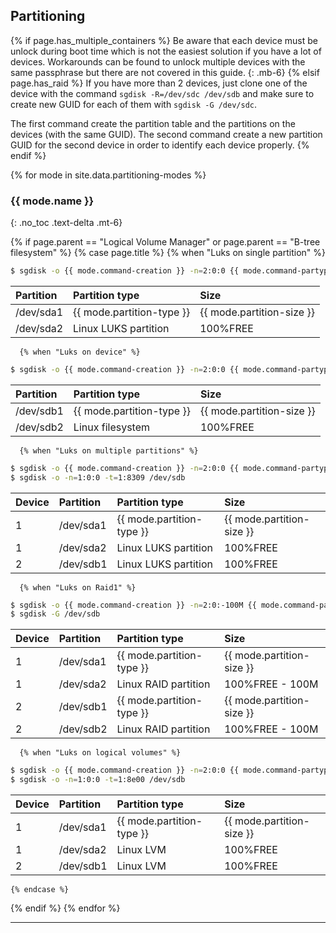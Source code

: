 ## Partitioning

{% if page.has_multiple_containers %}
Be aware that each device must be unlock during boot time which is not the easiest solution if you have a lot of devices. Workarounds can be found to unlock multiple devices with the same passphrase but there are not covered in this guide.
{: .mb-6}
{% elsif page.has_raid %}
If you have more than 2 devices, just clone one of the device with the command `sgdisk -R=/dev/sdc /dev/sdb` and make sure to create new GUID for each of them with `sgdisk -G /dev/sdc`.

The first command create the partition table and the partitions on the devices (with the same GUID). The second command create a new partition GUID for the second device in order to identify each device properly.
{% endif %}

{% for mode in site.data.partitioning-modes %}

### {{ mode.name }}
{: .no_toc .text-delta .mt-6}

  {% if page.parent == "Logical Volume Manager" or page.parent == "B-tree filesystem" %}
    {% case page.title %}
      {% when "Luks on single partition" %}

```bash
$ sgdisk -o {{ mode.command-creation }} -n=2:0:0 {{ mode.command-partype }} -t=2:8309 /dev/sda
```

| Partition | Partition type            | Size                      |
| :-------- | :------------------------ | :------------------------ |
| /dev/sda1 | {{ mode.partition-type }} | {{ mode.partition-size }} |
| /dev/sda2 | Linux LUKS partition      | 100%FREE                  |

      {% when "Luks on device" %}

```bash
$ sgdisk -o {{ mode.command-creation }} -n=2:0:0 {{ mode.command-partype }} -t=2:8300 /dev/sdb
```

| Partition | Partition type            | Size                      |
| :-------- | :------------------------ | :------------------------ |
| /dev/sdb1 | {{ mode.partition-type }} | {{ mode.partition-size }} |
| /dev/sdb2 | Linux filesystem          | 100%FREE                  |

      {% when "Luks on multiple partitions" %}

```bash
$ sgdisk -o {{ mode.command-creation }} -n=2:0:0 {{ mode.command-partype }} -t=2:8309 /dev/sda
$ sgdisk -o -n=1:0:0 -t=1:8309 /dev/sdb
```

| Device | Partition | Partition type            | Size                      |
| :----- | :-------- | :------------------------ | :------------------------ |
| 1      | /dev/sda1 | {{ mode.partition-type }} | {{ mode.partition-size }} |
| 1      | /dev/sda2 | Linux LUKS partition      | 100%FREE                  |
| 2      | /dev/sdb1 | Linux LUKS partition      | 100%FREE                  |

      {% when "Luks on Raid1" %}

```bash
$ sgdisk -o {{ mode.command-creation }} -n=2:0:-100M {{ mode.command-partype }} -t=2:fd00 -R=/dev/sdb /dev/sda
$ sgdisk -G /dev/sdb
```

| Device | Partition | Partition type            | Size                      |
| :----- | :-------- | :------------------------ | :------------------------ |
| 1      | /dev/sda1 | {{ mode.partition-type }} | {{ mode.partition-size }} |
| 1      | /dev/sda2 | Linux RAID partition      | 100%FREE - 100M           |
| 2      | /dev/sdb1 | {{ mode.partition-type }} | {{ mode.partition-size }} |
| 2      | /dev/sdb2 | Linux RAID partition      | 100%FREE - 100M           |

      {% when "Luks on logical volumes" %}

```bash
$ sgdisk -o {{ mode.command-creation }} -n=2:0:0 {{ mode.command-partype }} -t=2:8e00 /dev/sda
$ sgdisk -o -n=1:0:0 -t=1:8e00 /dev/sdb
```

| Device | Partition | Partition type            | Size                      |
| :----- | :-------- | :------------------------ | :------------------------ |
| 1      | /dev/sda1 | {{ mode.partition-type }} | {{ mode.partition-size }} |
| 1      | /dev/sda2 | Linux LVM                 | 100%FREE                  |
| 2      | /dev/sdb1 | Linux LVM                 | 100%FREE                  |

    {% endcase %}
  {% endif %}
{% endfor %}

---
